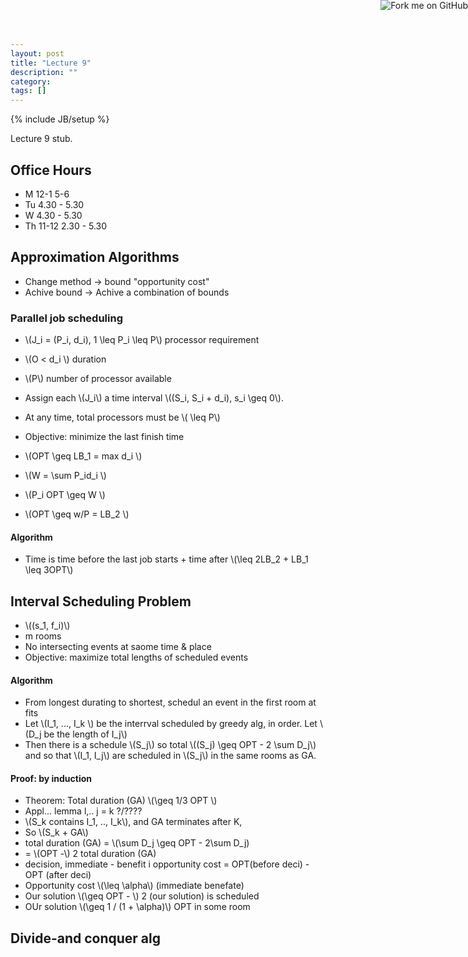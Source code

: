 ```yaml
---
layout: post
title: "Lecture 9"
description: ""
category: 
tags: []
---
```

{% include JB/setup %}

<script type="text/javascript"
  src="http://cdn.mathjax.org/mathjax/latest/MathJax.js?config=TeX-AMS-MML_HTMLorMML">
</script>

<a href="https://github.com/emchristiansen/CSE202/tree/gh-pages/_posts">
  <img style="position: absolute; top: 0; right: 0; border: 0;" src="https://s3.amazonaws.com/github/ribbons/forkme_right_darkblue_121621.png" alt="Fork me on GitHub">
</a>

<!--EDIT BELOW THIS LINE, UNLESS YOU ARE DOING SOMETHING SPECIAL.-->

Lecture 9 stub.

Office Hours
------------
* M 12-1 5-6
* Tu 4.30 - 5.30
* W 4.30 - 5.30
* Th 11-12 2.30 - 5.30

Approximation Algorithms
------------------------
* Change method -> bound "opportunity cost"
* Achive bound -> Achive a combination of bounds

### Parallel job scheduling

* \\(J\_i = (P\_i, d\_i), 1 \leq P\_i \leq P\\) processor requirement
* \\(O < d\_i \\) duration
* \\(P\\) number of processor available
* Assign each \\(J\_i\\) a time interval \\((S\_i, S\_i + d\_i), s\_i \geq 0\\).
* At any time, total processors must be \\( \leq P\\)
* Objective: minimize the last finish time

* \\(OPT \geq LB\_1 = max d\_i \\)
* \\(W = \sum P\_id\_i \\)
* \\(P\_i OPT \geq W \\)
* \\(OPT \geq w/P = LB\_2 \\)

#### Algorithm

* Time is time before the last job starts + time after \\(\leq 2LB\_2 +
  LB\_1 \leq 3OPT\\)

Interval Scheduling Problem
---------------------------
* \\((s\_1, f\_i)\\)
* m rooms
* No intersecting events at saome time & place
* Objective: maximize total lengths of scheduled events

#### Algorithm
* From longest durating to shortest, schedul an event in the first room at fits
* Let \\(I\_1, ..., I\_k \\) be the interrval scheduled by greedy alg, in order.
  Let \\(D\_j be the length of I\_j\\)
* Then there is a schedule \\(S\_j\\) so total \\((S\_j) \geq OPT - 2 \sum D\_j\\)
  and so that \\(I\_1, I\_j\\) are scheduled in \\(S\_j\\) in the same rooms as
  GA.

#### Proof: by induction
* Theorem: Total duration (GA) \\(\geq 1/3 OPT \\)
* Appl... lemma l,.. j = k ?/????
* \\(S\_k contains I\_1, .., I\_k\\), and GA terminates after K,
* So \\(S\_k + GA\\)
* total duration (GA) = \\(\sum D\_j \geq OPT - 2\sum D\_j\)
* = \\(OPT -\\) 2 total duration (GA)
* decision, immediate - benefit i opportunity cost = OPT(before deci) - OPT
  (after deci)
* Opportunity cost \\(\leq \alpha\\) (immediate benefate) 
* Our solution \\(\geq OPT - \\) 2 (our solution) is scheduled 
* OUr solution \\(\geq 1 / (1 + \alpha)\\) OPT in some room 

Divide-and conquer alg
----------------------
